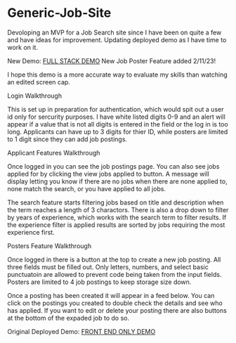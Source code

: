 # Generic-Job-Site

Devoloping an MVP for a Job Search site since I have been on quite a few and have ideas for improvement. Updating deployed demo as I have time to work on it.

New Demo: [FULL STACK DEMO](http://52.21.107.140:3007/)
New Job Poster Feature added 2/11/23!

I hope this demo is a more accurate way to evaluate my skills than watching an edited screen cap.

Login Walkthrough


This is set up in preparation for authentication, which would spit out a user id only for sercurity purposes. I have white listed digits 0-9 and an alert will appear if a value that is not all digits is entered in the field or the log in is too long. Applicants can have up to 3 digits for thier ID, while posters are limited to 1 digit since they can add job postings.


Applicant Features Walkthrough

Once logged in you can see the job postings page. You can also see jobs applied for by clicking the view jobs applied to button. A message will display letting you know if there are no jobs when there are none applied to, none match the search, or you have applied to all jobs.

The search feature starts filtering jobs based on title and description when the term reaches a length of 3 charactors. There is also a drop down to filter by years of experience, which works with the search term to filter results. If the experience filter is applied results are sorted by jobs requiring the most experience first.

Posters Feature Walkthrough

Once logged in there is a button at the top to create a new job posting. All three fields must be filled out. Only letters, numbers, and select basic punctuatoin are allowed to prevent code being taken from the input fields. Posters are limited to 4 job postings to keep storage size down.

Once a posting has been created it will appear in a feed below. You can click on the postings you created to double check the details and see who has applied. If you want to edit or delete your posting there are also buttons at the bottom of the expaded job to do so.

Original Deployed Demo: [FRONT END ONLY DEMO](http://52.21.107.140:3004/)
